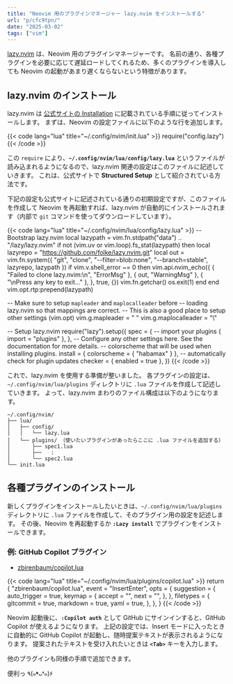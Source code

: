```yaml
---
title: "Neovim 用のプラグインマネージャー lazy.nvim をインストールする"
url: "p/cfc9tpn/"
date: "2025-03-02"
tags: ["vim"]
---
```


[lazy.nvim](https://lazy.folke.io/) は、Neovim 用のプラグインマネージャーです。
名前の通り、各種プラグインを必要に応じて遅延ロードしてくれるため、多くのプラグインを導入しても Neovim の起動があまり遅くならないという特徴があります。


lazy.nvim のインストール
----

lazy.nvim は [公式サイトの Installation](https://lazy.folke.io/) に記載されている手順に従ってインストールします。
まずは、Neovim の設定ファイルに以下のような行を追加します。

{{< code lang="lua" title="~/.config/nvim/init.lua" >}}
require("config.lazy")
{{< /code >}}

この `require` により、**`~/.config/nvim/lua/config/lazy.lua`** というファイルが読み込まれるようになるので、lazy.nvim 関連の設定はこのファイルに記述していきます。
これは、公式サイトで **Structured Setup** として紹介されている方法です。

下記の設定も公式サイトに記述されている通りの初期設定ですが、このファイルを作成して Neovim を再起動すれば、lazy.nvim が自動的にインストールされます（内部で `git` コマンドを使ってダウンロードしています）。

{{< code lang="lua" title="~/.config/nvim/lua/config/lazy.lua" >}}
-- Bootstrap lazy.nvim
local lazypath = vim.fn.stdpath("data") .. "/lazy/lazy.nvim"
if not (vim.uv or vim.loop).fs_stat(lazypath) then
  local lazyrepo = "https://github.com/folke/lazy.nvim.git"
  local out = vim.fn.system({ "git", "clone", "--filter=blob:none", "--branch=stable", lazyrepo, lazypath })
  if vim.v.shell_error ~= 0 then
    vim.api.nvim_echo({
      { "Failed to clone lazy.nvim:\n", "ErrorMsg" },
      { out, "WarningMsg" },
      { "\nPress any key to exit..." },
    }, true, {})
    vim.fn.getchar()
    os.exit(1)
  end
end
vim.opt.rtp:prepend(lazypath)

-- Make sure to setup `mapleader` and `maplocalleader` before
-- loading lazy.nvim so that mappings are correct.
-- This is also a good place to setup other settings (vim.opt)
vim.g.mapleader = " "
vim.g.maplocalleader = "\\"

-- Setup lazy.nvim
require("lazy").setup({
  spec = {
    -- import your plugins
    { import = "plugins" },
  },
  -- Configure any other settings here. See the documentation for more details.
  -- colorscheme that will be used when installing plugins.
  install = { colorscheme = { "habamax" } },
  -- automatically check for plugin updates
  checker = { enabled = true },
})
{{< /code >}}

これで、lazy.nvim を使用する準備が整いました。
各プラグインの設定は、`~/.config/nvim/lua/plugins` ディレクトリに `.lua` ファイルを作成して記述していきます。
よって、lazy.nvim まわりのファイル構成は以下のようになります。


```
~/.config/nvim/
├── lua/
│   ├── config/
│   │   └── lazy.lua
│   └── plugins/ （使いたいプラグインがあったらここに .lua ファイルを追加する）
│       ├── spec1.lua
│       ├──   :
│       └── spec2.lua
└── init.lua
```


各種プラグインのインストール
----

新しくプラグインをインストールしたいときは、`~/.config/nvim/lua/plugins` ディレクトリに `.lua` ファイルを作成して、そのプラグイン用の設定を記述します。
その後、Neovim を再起動するか **`:Lazy install`** でプラグインをインストールできます。

### 例: GitHub Copilot プラグイン

- [zbirenbaum/copilot.lua](https://github.com/zbirenbaum/copilot.lua)

{{< code lang="lua" title="~/.config/nvim/lua/plugins/copilot.lua" >}}
return {
  "zbirenbaum/copilot.lua",
  event = "InsertEnter",
  opts = {
    suggestion = {
      auto_trigger = true,
      keymap = {
        accept = "<Tab>",
        next = "<S-C-Space>",
      },
    },
    filetypes = {
      gitcommit = true,
      markdown = true,
      yaml = true,
    },
  },
}
{{< /code >}}

Neovim 起動後に、**`:Copilot auth`** として GitHub にサインインすると、GitHub Copilot が使えるようになります。
上記の設定では、Insert モードに入ったときに自動的に GitHub Copilot が起動し、随時提案テキストが表示されるようになります。
提案されたテキストを受け入れたいときは **`<Tab>`** キーを入力します。

他のプラグインも同様の手順で追加できます。

便利っ ٩(๑❛ᴗ❛๑)۶

